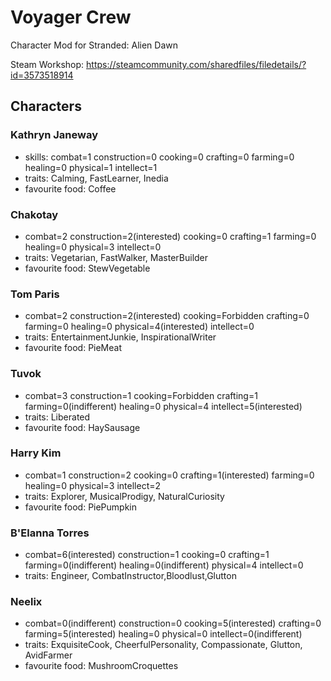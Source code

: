 # Voyager Crew

Character Mod for Stranded: Alien Dawn

Steam Workshop: https://steamcommunity.com/sharedfiles/filedetails/?id=3573518914

## Characters

### Kathryn Janeway
- skills: combat=1 construction=0 cooking=0 crafting=0 farming=0 healing=0 physical=1 intellect=1
- traits: Calming, FastLearner, Inedia
- favourite food: Coffee

### Chakotay
- combat=2 construction=2(interested) cooking=0 crafting=1 farming=0 healing=0 physical=3 intellect=0
- traits: Vegetarian, FastWalker, MasterBuilder
- favourite food: StewVegetable

### Tom Paris
- combat=2 construction=2(interested) cooking=Forbidden crafting=0 farming=0 healing=0 physical=4(interested) intellect=0
- traits: EntertainmentJunkie, InspirationalWriter
- favourite food: PieMeat

### Tuvok
- combat=3 construction=1 cooking=Forbidden crafting=1 farming=0(indifferent) healing=0 physical=4 intellect=5(interested)
- traits: Liberated
- favourite food: HaySausage

### Harry Kim
- combat=1 construction=2 cooking=0 crafting=1(interested) farming=0 healing=0 physical=3 intellect=2
- traits: Explorer, MusicalProdigy, NaturalCuriosity
- favourite food: PiePumpkin

### B'Elanna Torres
- combat=6(interested) construction=1 cooking=0 crafting=1 farming=0(indifferent) healing=0(indifferent) physical=4 intellect=0
- traits: Engineer, CombatInstructor,Bloodlust,Glutton

### Neelix
- combat=0(indifferent) construction=0 cooking=5(interested) crafting=0 farming=5(interested) healing=0 physical=0 intellect=0(indifferent)
- traits: ExquisiteCook, CheerfulPersonality, Compassionate, Glutton, AvidFarmer
- favourite food: MushroomCroquettes

